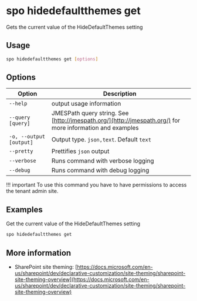 # spo hidedefaultthemes get

Gets the current value of the HideDefaultThemes setting

## Usage

```sh
spo hidedefaultthemes get [options]
```

## Options

Option|Description
------|-----------
`--help`|output usage information
`--query [query]`|JMESPath query string. See [http://jmespath.org/](http://jmespath.org/) for more information and examples
`-o, --output [output]`|Output type. `json,text`. Default `text`
`--pretty`|Prettifies `json` output
`--verbose`|Runs command with verbose logging
`--debug`|Runs command with debug logging

!!! important
    To use this command you have to have permissions to access the tenant admin site.

## Examples

Get the current value of the HideDefaultThemes setting

```sh
spo hidedefaultthemes get
```

## More information

- SharePoint site theming: [https://docs.microsoft.com/en-us/sharepoint/dev/declarative-customization/site-theming/sharepoint-site-theming-overview](https://docs.microsoft.com/en-us/sharepoint/dev/declarative-customization/site-theming/sharepoint-site-theming-overview)